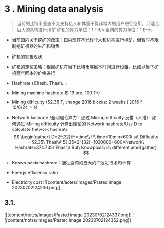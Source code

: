 # 3 . Mining data analysis
>当前的比特币业态不太支持私人和体量不算非常大的用户进行挖矿，只适合巨大的机构进行挖矿
>矿机的算力单位：1 TH/s 
>全网的算力单位：1 EH/s

- 当前国内关于挖矿的政策：国内现在不允许个人和机构进行挖矿，但暂时不限制挖矿机器的生产和销售
- 矿机的销售现状
- 矿机的定价策略：根据矿机在当下比特币等回本时间进行设置，比如以当下矿机两年回本的价格进行
- Hashrate ( Ehash. Thash…)
- Mining machine hashrate (S 19 pro, 100 T+)
- Mining difficulty (52.35 T, change 2016 blocks: 2 weeks )
	$2016*10/6/24 = 14$
- Network hashrate /全网理论算力：通过 Mining difficulty 反推（不准）
	如何通过 Mining difficulty 计算出理论的 Network hashrate/Use D to calculate Network hashrate
	$$
\begin{gather}
D*2^{32}/H=time\\
If\ time=10min=600\ s\\
Difficulty = 52.35\ Thash\\
52.35*2^{32}÷1000000÷600=Network\ Hashrate=374.735\ Ehash\\
But\ Knowpools\ is\ different
\end{gather}
	$$
	
- Known pools hashrate：通过全网的巨大的矿池进行求和计算 
- Energy efficiency ratio
- Electricity cost
![[content/notes/images/Pasted image 20230702124236.png]]
## 3.1. 
![[content/notes/images/Pasted image 20230702124337.png]]
![[content/notes/images/Pasted image 20230702124352.png]]

